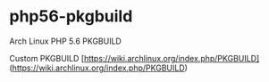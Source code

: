 # php56-pkgbuild
Arch Linux PHP 5.6 PKGBUILD

Custom PKGBUILD [https://wiki.archlinux.org/index.php/PKGBUILD] (https://wiki.archlinux.org/index.php/PKGBUILD)
